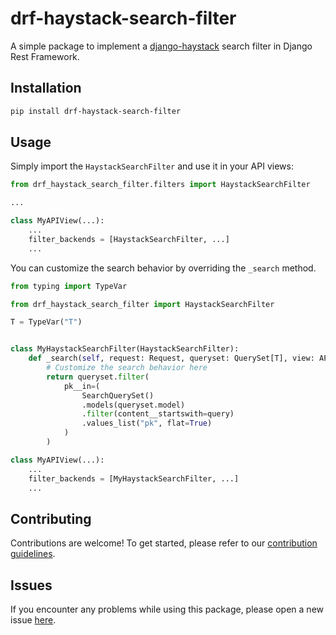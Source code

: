 # drf-haystack-search-filter

A simple package to implement a [django-haystack](https://github.com/django-haystack/django-haystack) search filter in Django Rest Framework.

## Installation

```bash
pip install drf-haystack-search-filter
```

## Usage

Simply import the `HaystackSearchFilter` and use it in your API views:

```python
from drf_haystack_search_filter.filters import HaystackSearchFilter

...

class MyAPIView(...):
    ...
    filter_backends = [HaystackSearchFilter, ...]
    ...
```

You can customize the search behavior by overriding the `_search` method.

```python
from typing import TypeVar

from drf_haystack_search_filter import HaystackSearchFilter

T = TypeVar("T")


class MyHaystackSearchFilter(HaystackSearchFilter):
    def _search(self, request: Request, queryset: QuerySet[T], view: APIView, query: str) -> QuerySet[T]:
        # Customize the search behavior here
        return queryset.filter(
            pk__in=(
                SearchQuerySet()
                .models(queryset.model)
                .filter(content__startswith=query)
                .values_list("pk", flat=True)
            )
        )

class MyAPIView(...):
    ...
    filter_backends = [MyHaystackSearchFilter, ...]
    ...
```

## Contributing

Contributions are welcome! To get started, please refer to our [contribution guidelines](https://github.com/stefanofusai/drf-haystack-search-filter/blob/main/CONTRIBUTING.md).

## Issues

If you encounter any problems while using this package, please open a new issue [here](https://github.com/stefanofusai/drf-haystack-search-filter/issues).
